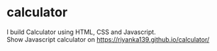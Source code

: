 # calculator<br>
I build Calculator using HTML, CSS and Javascript.<br>
Show Javascript calculator on https://riyanka139.github.io/calculator/
